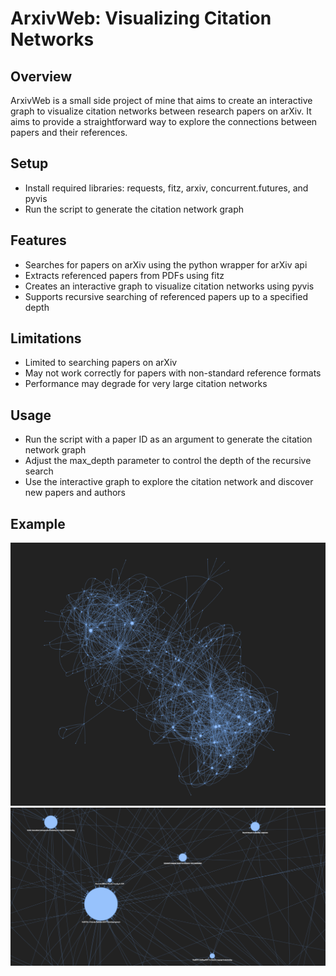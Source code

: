 # ArxivWeb: Visualizing Citation Networks

## Overview
ArxivWeb is a small side project of mine that aims to create an interactive graph to visualize citation networks between research papers on arXiv. It aims to provide a straightforward way to explore the connections between papers and their references.

## Setup
- Install required libraries: requests, fitz, arxiv, concurrent.futures, and pyvis
- Run the script to generate the citation network graph

## Features
- Searches for papers on arXiv using the python wrapper for arXiv api
- Extracts referenced papers from PDFs using fitz
- Creates an interactive graph to visualize citation networks using pyvis
- Supports recursive searching of referenced papers up to a specified depth

## Limitations
- Limited to searching papers on arXiv
- May not work correctly for papers with non-standard reference formats
- Performance may degrade for very large citation networks

## Usage
- Run the script with a paper ID as an argument to generate the citation network graph
- Adjust the max_depth parameter to control the depth of the recursive search
- Use the interactive graph to explore the citation network and discover new papers and authors

## Example
![Image of the network displayed by Papers.html](https://github.com/Lukas-Liemen/ArxivWeb/blob/main/Example/Network.PNG)
![Zoomed in](https://github.com/Lukas-Liemen/ArxivWeb/blob/main/Example/Network_Zoomed_In.PNG)
